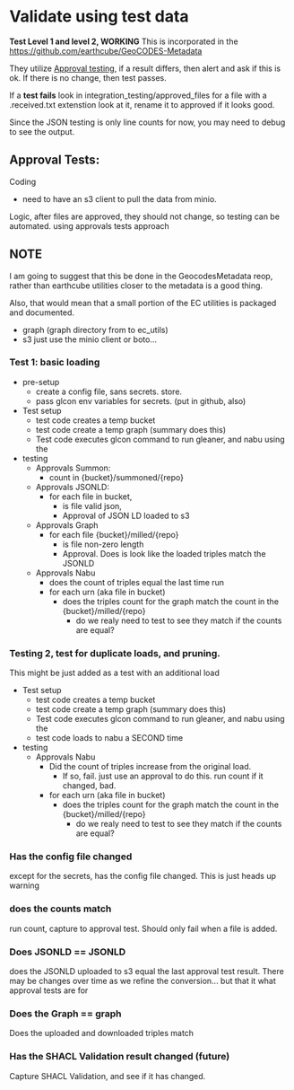 # Validate using test data

**Test Level 1 and level 2, WORKING**
This is incorporated in the
https://github.com/earthcube/GeoCODES-Metadata


They utilize [Approval testing](https://approvaltests.com/), 
if a result differs, then alert and ask if this is ok.
If there is no change, then test passes.

If a **test fails** look in integration_testing/approved_files
for a file with a .received.txt extenstion
look at it, rename it to approved if it looks good.

Since the JSON testing is only line counts for now, you may need to debug to see
the output.




## Approval Tests:
Coding
* need to have an s3 client to pull the data from minio.

Logic, after files are approved, they should not change, so testing can be automated.
using approvals tests approach

## NOTE
I am going to suggest that this be done in the GeocodesMetadata reop, rather than earthcube utilities
closer to the metadata is a good thing.

Also, that would mean that a small portion of the EC utilities is packaged and documented.
* graph (graph directory from  to  ec_utils)
* s3 just use the minio client or boto... 

### Test 1: basic loading
* pre-setup
  * create a config file, sans secrets. store.
  * pass glcon env variables for secrets. (put in github, also)
* Test setup
  * test  code creates a temp bucket 
  * test  code create a temp graph  (summary does this)
  * Test code executes glcon command to run gleaner, and nabu using the 
* testing
  * Approvals Summon:
    * count in {bucket}/summoned/{repo}
  * Approvals JSONLD:
    * for each file in bucket, 
       * is file valid json,
       * Approval of JSON LD loaded to s3
  * Approvals Graph
    * for each file {bucket}/milled/{repo}
       * is file non-zero length
       * Approval. Does is look like the loaded triples match the JSONLD
  * Approvals Nabu
    * does the count of triples equal the last time run
    * for each urn (aka file in bucket) 
       * does the triples count for the graph match the count in the {bucket}/milled/{repo}
         * do we realy need to test to see they match if the counts are equal?

### Testing 2, test for duplicate loads, and pruning.
This might be just added as a test with an additional load
* Test setup
  * test  code creates a temp bucket 
  * test  code create a temp graph  (summary does this)
  * Test code executes glcon command to run gleaner, and nabu using the 
  * test code loads to nabu a SECOND time
* testing
  * Approvals Nabu
    * Did the count of triples increase from the original load. 
       *  If so, fail. just use an approval to do this. run count if it changed, bad.
    * for each urn (aka file in bucket) 
       * does the triples count for the graph match the count in the {bucket}/milled/{repo}
         * do we realy need to test to see they match if the counts are equal?

### Has the config file changed
except for the secrets, has the config file changed. This is just heads up warning


### does the counts match
run count, capture to approval test. Should only fail when a file is added.

### Does JSONLD == JSONLD
does the JSONLD uploaded to s3 equal the last approval test result. 
There may be changes over time as we refine the conversion... but that it what approval tests are for


### Does the Graph == graph
Does the uploaded and downloaded triples match

### Has the SHACL Validation result changed (future)
Capture SHACL Validation, and see if it has changed.

